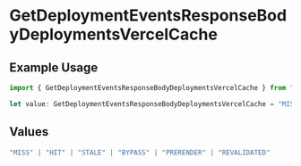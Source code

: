 # GetDeploymentEventsResponseBodyDeploymentsVercelCache

## Example Usage

```typescript
import { GetDeploymentEventsResponseBodyDeploymentsVercelCache } from "@vercel/sdk/models/operations";

let value: GetDeploymentEventsResponseBodyDeploymentsVercelCache = "MISS";
```

## Values

```typescript
"MISS" | "HIT" | "STALE" | "BYPASS" | "PRERENDER" | "REVALIDATED"
```